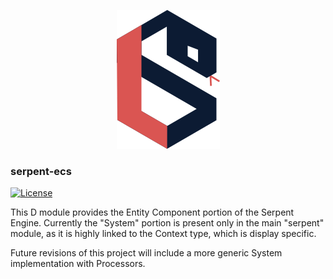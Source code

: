 <p align="center">
  <img width="165" height="222" src="https://github.com/lispysnake/serpent/raw/master/.github/logo.png">
</p>

### serpent-ecs

[![License](https://img.shields.io/badge/License-ZLib-blue.svg)](https://opensource.org/licenses/ZLib)

This D module provides the Entity Component portion of the Serpent Engine. Currently the
"System" portion is present only in the main "serpent" module, as it is highly linked to the Context
type, which is display specific.

Future revisions of this project will include a more generic System implementation with Processors.
